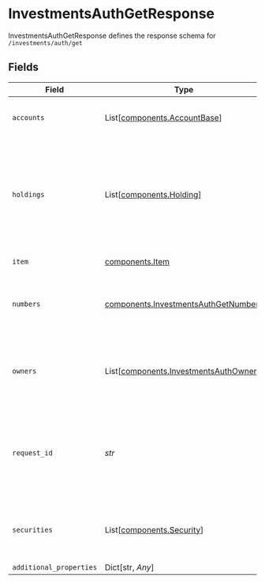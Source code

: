 # InvestmentsAuthGetResponse

InvestmentsAuthGetResponse defines the response schema for `/investments/auth/get`


## Fields

| Field                                                                                                                                                      | Type                                                                                                                                                       | Required                                                                                                                                                   | Description                                                                                                                                                |
| ---------------------------------------------------------------------------------------------------------------------------------------------------------- | ---------------------------------------------------------------------------------------------------------------------------------------------------------- | ---------------------------------------------------------------------------------------------------------------------------------------------------------- | ---------------------------------------------------------------------------------------------------------------------------------------------------------- |
| `accounts`                                                                                                                                                 | List[[components.AccountBase](../../models/components/accountbase.md)]                                                                                     | :heavy_check_mark:                                                                                                                                         | The accounts for which data is being retrieved                                                                                                             |
| `holdings`                                                                                                                                                 | List[[components.Holding](../../models/components/holding.md)]                                                                                             | :heavy_check_mark:                                                                                                                                         | The holdings belonging to investment accounts associated with the Item. Details of the securities in the holdings are provided in the `securities` field.  |
| `item`                                                                                                                                                     | [components.Item](../../models/components/item.md)                                                                                                         | :heavy_check_mark:                                                                                                                                         | Metadata about the Item.                                                                                                                                   |
| `numbers`                                                                                                                                                  | [components.InvestmentsAuthGetNumbers](../../models/components/investmentsauthgetnumbers.md)                                                               | :heavy_check_mark:                                                                                                                                         | Identifying information for transferring holdings to an investments account.                                                                               |
| `owners`                                                                                                                                                   | List[[components.InvestmentsAuthOwner](../../models/components/investmentsauthowner.md)]                                                                   | :heavy_check_mark:                                                                                                                                         | Information about the account owners for the accounts associated with the Item.                                                                            |
| `request_id`                                                                                                                                               | *str*                                                                                                                                                      | :heavy_check_mark:                                                                                                                                         | A unique identifier for the request, which can be used for troubleshooting. This identifier, like all Plaid identifiers, is case sensitive.                |
| `securities`                                                                                                                                               | List[[components.Security](../../models/components/security.md)]                                                                                           | :heavy_check_mark:                                                                                                                                         | Objects describing the securities held in the accounts associated with the Item.                                                                           |
| `additional_properties`                                                                                                                                    | Dict[str, *Any*]                                                                                                                                           | :heavy_minus_sign:                                                                                                                                         | N/A                                                                                                                                                        |